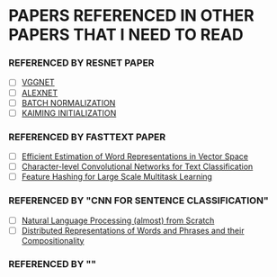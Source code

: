 # PAPERS REFERENCED IN OTHER PAPERS THAT I NEED TO READ

### REFERENCED BY RESNET PAPER
- [ ] [VGGNET](https://arxiv.org/pdf/1409.1556)
- [ ] [ALEXNET](https://papers.nips.cc/paper/4824-imagenet-classification-with-deep-convolutional-neural-networks.pdf)
- [ ] [BATCH NORMALIZATION](https://arxiv.org/pdf/1502.03167.pdf)
- [ ] [KAIMING INITIALIZATION](https://arxiv.org/abs/1502.01852)
  
### REFERENCED BY FASTTEXT PAPER
- [ ] [Efficient Estimation of Word Representations in Vector Space](https://arxiv.org/abs/1301.3781)
- [ ] [Character-level Convolutional Networks for Text Classification](https://papers.nips.cc/paper/5782-character-level-convolutional-networks-for-text-classification.pdf)
- [ ] [Feature Hashing for Large Scale Multitask Learning](https://alex.smola.org/papers/2009/Weinbergeretal09.pdf)

### REFERENCED BY "CNN FOR SENTENCE CLASSIFICATION"
- [ ] [Natural Language Processing (almost) from Scratch](https://arxiv.org/abs/1103.0398)
- [ ] [Distributed Representations of Words and Phrases and their Compositionality](https://arxiv.org/abs/1310.4546) 

### REFERENCED BY ""